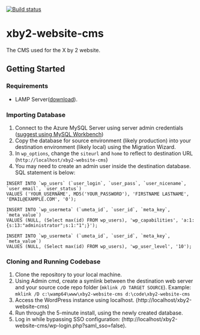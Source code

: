 [![Build status](https://dev.azure.com/xby2/website/_apis/build/status/website-cms-CI)](https://dev.azure.com/xby2/website/_build/latest?definitionId=10)

# xby2-website-cms

The CMS used for the X by 2 website.

## Getting Started

### Requirements

- LAMP Server([download](http://www.wampserver.com/en/)).

### Importing Database

1. Connect to the Azure MySQL Server using server admin credentials ([suggest using MySQL Workbench](https://www.mysql.com/products/workbench/))
1. Copy the database for source environment (likely production) into your destination environment (likely local) using the Migration Wizard.
1. In `wp_options`, change the `siteurl` and `home` to reflect to destination URL (`http://localhost/xby2-website-cms`)
1. You may need to create an admin user inside the destination database. SQL statement is below:

```
INSERT INTO `wp_users` (`user_login`, `user_pass`, `user_nicename`, `user_email`, `user_status`)
VALUES ('YOUR_USERNAME', MD5('YOUR_PASSWORD'), 'FIRSTNAME LASTNAME', 'EMAIL@EXAMPLE.COM', '0');

INSERT INTO `wp_usermeta` (`umeta_id`, `user_id`, `meta_key`, `meta_value`)
VALUES (NULL, (Select max(id) FROM wp_users), 'wp_capabilities', 'a:1:{s:13:"administrator";s:1:"1";}');

INSERT INTO `wp_usermeta` (`umeta_id`, `user_id`, `meta_key`, `meta_value`)
VALUES (NULL, (Select max(id) FROM wp_users), 'wp_user_level', '10');
```

### Cloning and Running Codebase

1. Clone the repository to your local machine.
1. Using Admin cmd, create a symlink between the destination web server and your source code repo folder (`mklink /D TARGET SOURCE`). Example: `mklink /D c:\wamp64\www\xby2-website-cms d:\code\xby2-website-cms`
1. Access the WordPress instance using localhost. (http://localhost/xby2-website-cms)
1. Run through the 5-minute install, using the newly created database.
1. Log in while bypassing SSO configuration: (http://localhost/xby2-website-cms/wp-login.php?saml_sso=false).
